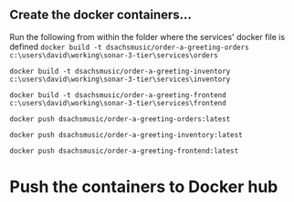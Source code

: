 ## Create the docker containers...
Run the following from within the folder where the services' docker file is defined
`docker build -t dsachsmusic/order-a-greeting-orders c:\users\david\working\sonar-3-tier\services\orders`

`docker build -t dsachsmusic/order-a-greeting-inventory c:\users\david\working\sonar-3-tier\services\inventory`

`docker build -t dsachsmusic/order-a-greeting-frontend c:\users\david\working\sonar-3-tier\services\frontend`

`docker push dsachsmusic/order-a-greeting-orders:latest`

`docker push dsachsmusic/order-a-greeting-inventory:latest`

`docker push dsachsmusic/order-a-greeting-frontend:latest`

# Push the containers to Docker hub